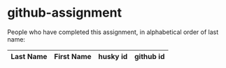 # github-assignment

People who have completed this assignment, in alphabetical order of last name:

Last Name | First Name | husky id | github id
----------| -------| -------|---------


